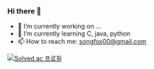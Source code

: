 ### Hi there 👋

- 🔭 I’m currently working on ...
- 🌱 I’m currently learning C, java, python
- 📫 How to reach me: songfox00@gmail.com


[![Solved.ac
프로필](http://mazassumnida.wtf/api/generate_badge?boj={songfox00})](https://solved.ac/{songfox00})
